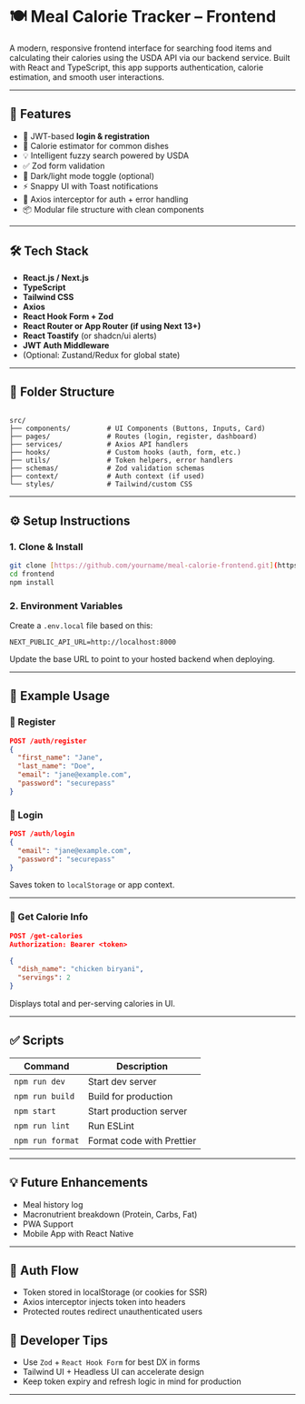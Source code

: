 # 🍽️ Meal Calorie Tracker – Frontend

A modern, responsive frontend interface for searching food items and calculating their calories using the USDA API via our backend service. Built with React and TypeScript, this app supports authentication, calorie estimation, and smooth user interactions.

---

## 🚀 Features

- 🔐 JWT-based **login & registration**
- 🥘 Calorie estimator for common dishes
- 💡 Intelligent fuzzy search powered by USDA
- ✅ Zod form validation
- 🌙 Dark/light mode toggle (optional)
- ⚡ Snappy UI with Toast notifications
- 🔄 Axios interceptor for auth + error handling
- 📦 Modular file structure with clean components

---

## 🛠 Tech Stack

- **React.js / Next.js**
- **TypeScript**
- **Tailwind CSS**
- **Axios**
- **React Hook Form + Zod**
- **React Router or App Router (if using Next 13+)**
- **React Toastify** (or shadcn/ui alerts)
- **JWT Auth Middleware**
- (Optional: Zustand/Redux for global state)

---

## 📁 Folder Structure

```

src/
├── components/         # UI Components (Buttons, Inputs, Card)
├── pages/              # Routes (login, register, dashboard)
├── services/           # Axios API handlers
├── hooks/              # Custom hooks (auth, form, etc.)
├── utils/              # Token helpers, error handlers
├── schemas/            # Zod validation schemas
├── context/            # Auth context (if used)
└── styles/             # Tailwind/custom CSS

````

---

## ⚙️ Setup Instructions

### 1. Clone & Install

```bash
git clone [https://github.com/yourname/meal-calorie-frontend.git](https://github.com/Suryanandx/meal-calorie)
cd frontend
npm install
````

### 2. Environment Variables

Create a `.env.local` file based on this:

```
NEXT_PUBLIC_API_URL=http://localhost:8000
```

Update the base URL to point to your hosted backend when deploying.

---

## 🧪 Example Usage

### 🔐 Register

```json
POST /auth/register
{
  "first_name": "Jane",
  "last_name": "Doe",
  "email": "jane@example.com",
  "password": "securepass"
}
```

### 🔐 Login

```json
POST /auth/login
{
  "email": "jane@example.com",
  "password": "securepass"
}
```

Saves token to `localStorage` or app context.

---

### 🍛 Get Calorie Info

```json
POST /get-calories
Authorization: Bearer <token>

{
  "dish_name": "chicken biryani",
  "servings": 2
}
```

Displays total and per-serving calories in UI.

---

## ✅ Scripts

| Command          | Description               |
| ---------------- | ------------------------- |
| `npm run dev`    | Start dev server          |
| `npm run build`  | Build for production      |
| `npm start`      | Start production server   |
| `npm run lint`   | Run ESLint                |
| `npm run format` | Format code with Prettier |

---

## 💡 Future Enhancements

* Meal history log
* Macronutrient breakdown (Protein, Carbs, Fat)
* PWA Support
* Mobile App with React Native

---

## 🔐 Auth Flow

* Token stored in localStorage (or cookies for SSR)
* Axios interceptor injects token into headers
* Protected routes redirect unauthenticated users


## 🧠 Developer Tips

* Use `Zod` + `React Hook Form` for best DX in forms
* Tailwind UI + Headless UI can accelerate design
* Keep token expiry and refresh logic in mind for production

---
